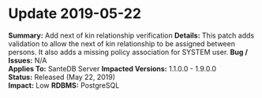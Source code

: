 # Update 2019-05-22

**Summary:** Add next of kin relationship verification
**Details:** This patch adds validation to allow the next of kin relationship to be assigned between persons. It also adds a missing policy association for SYSTEM user.
**Bug / Issues:** N/A  
**Applies To:** SanteDB Server 
**Impacted Versions:** 1.1.0.0 - 1.9.0.0   
**Status:** Released \(May 22, 2019\)  
**Impact:** Low
**RDBMS:** PostgreSQL

